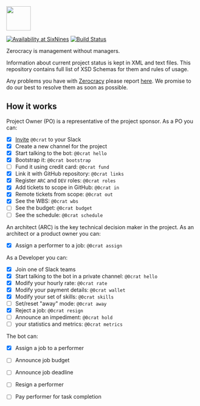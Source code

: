 <img src="http://www.zerocracy.com/logo.svg" width="64px" height="64px"/>

[![Availability at SixNines](http://www.sixnines.io/b/2b3a)](http://www.sixnines.io/h/2b3a)
[![Build Status](https://travis-ci.org/zerocracy/datum.svg?branch=master)](https://travis-ci.org/zerocracy/datum)

Zerocracy is management without managers.

Information about current project status is kept in XML and text
files. This repository contains full list of XSD Schemas for them
and rules of usage.

Any problems you have with [Zerocracy](http://www.zerocracy.com)
please report [here](https://github.com/zerocracy/datum/issues).
We promise to do our best to resolve them as soon as possible.

## How it works

Project Owner (PO) is a representative of the project sponsor.
As a PO you can:

  - [x] [Invite](http://www.0crat.com/invite) `@0crat` to your Slack
  - [x] Create a new channel for the project
  - [x] Start talking to the bot: `@0crat hello`
  - [x] Bootstrap it: `@0crat bootstrap`
  - [ ] Fund it using credit card: `@0crat fund`
  - [x] Link it with GitHub repository: `@0crat links`
  - [x] Register `ARC` and `DEV` roles: `@0crat roles`
  - [x] Add tickets to scope in GitHub: `@0crat in`
  - [x] Remote tickets from scope: `@0crat out`
  - [x] See the WBS: `@0crat wbs`
  - [ ] See the budget: `@0crat budget`
  - [ ] See the schedule: `@0crat schedule`

An architect (ARC) is the key technical decision maker
in the project. As an architect or a product owner you can:

  - [x] Assign a performer to a job: `@0crat assign`

As a Developer you can:

  - [x] Join one of Slack teams
  - [x] Start talking to the bot in a private channel: `@0crat hello`
  - [x] Modify your hourly rate: `@0crat rate`
  - [x] Modify your payment details: `@0crat wallet`
  - [x] Modify your set of skills: `@0crat skills`
  - [ ] Set/reset "away" mode: `@0crat away`
  - [x] Reject a job: `@0crat resign`
  - [ ] Announce an impediment: `@0crat hold`
  - [ ] your statistics and metrics: `@0crat metrics`

The bot can:

  - [x] Assign a job to a performer
  - [ ] Announce job budget
  - [ ] Announce job deadline
  - [ ] Resign a performer
  - [ ] Pay performer for task completion

